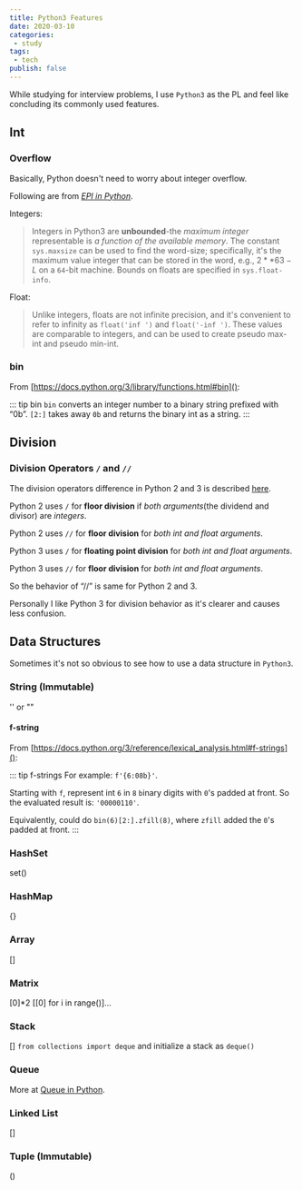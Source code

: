 ```yaml
---
title: Python3 Features
date: 2020-03-10
categories:
 - study
tags:
 - tech
publish: false
---
```


While studying for interview problems, I use `Python3` as the PL and feel like concluding its commonly used features.

<!-- more -->

## Int

### Overflow

Basically, Python doesn't need to worry about integer overflow.

Following are from [*EPI in Python*](https://www.amazon.com/Elements-Programming-Interviews-Python-Insiders/dp/1537713949).

Integers:

> Integers in Python3 are **unbounded**-the *maximum integer* representable is *a function of the available memory*. The constant `sys.maxsize` can be used to find the word-size; specifically, it's the maximum value integer that can be stored in the word, e.g., $2**63 - L$ on a `64`-bit machine. Bounds on floats are specified in `sys.float-info`.

Float:

> Unlike integers, floats are not infinite precision, and it's convenient to refer to infinity as `float('inf ')` and `float('-inf ')`. These values are comparable to integers, and can be used to create pseudo max-int and pseudo min-int.

### bin

From [https://docs.python.org/3/library/functions.html#bin]():

::: tip bin
`bin` converts an integer number to a binary string prefixed with “0b”. `[2:]` takes away `0b` and returns the binary int as a string.
:::

## Division

### Division Operators `/` and `//`

The division operators difference in Python 2 and 3 is described [here](https://www.geeksforgeeks.org/division-operator-in-python/).

Python 2 uses `/` for **floor division** if *both arguments*(the dividend and divisor) are *integers*.

Python 2 uses `//` for **floor division** for *both int and float arguments*.

Python 3 uses `/` for **floating point division** for *both int and float arguments*.

Python 3 uses `//` for **floor division** for *both int and float arguments*.

So the behavior of “//” is same for Python 2 and 3.

Personally I like Python 3 for division behavior as it's clearer and causes less confusion.

## Data Structures

Sometimes it's not so obvious to see how to use a data structure in `Python3`.

### String (Immutable)

'' or ""

#### f-string

From [https://docs.python.org/3/reference/lexical_analysis.html#f-strings]():

::: tip f-strings
For example: `f'{6:08b}'`.

Starting with `f`, represent int `6` in `8` `b`inary digits with `0`'s padded at front. So the evaluated result is: `'00000110'`.

Equivalently, could do `bin(6)[2:].zfill(8)`, where `zfill` added the `0`'s padded at front.
:::

### HashSet

set()

### HashMap

{}

### Array

[]

### Matrix

[0]*2
[[0] for i in range()]...

### Stack

[]
`from collections import deque` and initialize a stack as `deque()`

### Queue

More at [Queue in Python](https://www.geeksforgeeks.org/queue-in-python/).

### Linked List

[]

### Tuple (Immutable)

()

